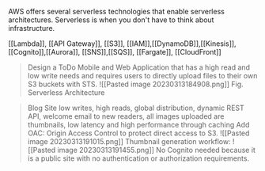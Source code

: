 AWS offers several serverless technologies that enable serverless architectures. Serverless is when you don't have to think about infrastructure.

[[Lambda]], [[API Gateway]], [[S3]], [[IAM]],[[DynamoDB]],[[Kinesis]],[[Cognito]],[[Aurora]], [[SNS]],[[SQS]], [[Fargate]], [[CloudFront]]

>Design a ToDo Mobile and Web Application that has a high read and low write needs and requires users to directly upload files to their own S3 buckets with STS.
![[Pasted image 20230313184908.png]]
Fig. Serverless Architecture

>Blog Site low writes, high reads,  global distribution, dynamic REST API, welcome email to new readers, all images uploaded are thumbnails, low latency and high performance through caching 
Add OAC: Origin Access Control to protect direct access to S3.
![[Pasted image 20230313191015.png]]
Thumbnail generation workflow:
![[Pasted image 20230313191455.png]]
No Cognito needed because it is a public site with no authentication or authorization requirements.

